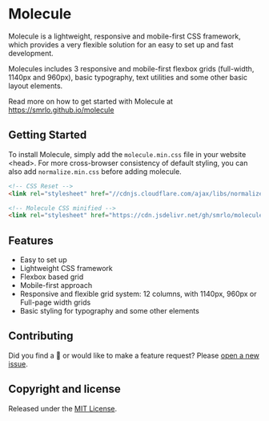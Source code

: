 # Molecule
Molecule is a lightweight, responsive and mobile-first CSS framework, which provides a very flexible solution for an easy to set up and fast development.

Molecules includes 3 responsive and mobile-first flexbox grids (full-width, 1140px and 960px), basic typography, text utilities and some other basic layout elements.

Read more on how to get started with Molecule at https://smrlo.github.io/molecule


## Getting Started
To install Molecule, simply add the `molecule.min.css` file in your website &lt;head&gt;. For more cross-browser consistency of default styling, you can also add `normalize.min.css` before adding molecule.

```html
<!-- CSS Reset -->
<link rel="stylesheet" href="//cdnjs.cloudflare.com/ajax/libs/normalize/7.0.0/normalize.min.css">

<!-- Molecule CSS minified -->
<link rel="stylesheet" href="https://cdn.jsdelivr.net/gh/smrlo/molecule/molecule.min.css">
```


## Features
- Easy to set up
- Lightweight CSS framework
- Flexbox based grid
- Mobile-first approach
- Responsive and flexible grid system: 12 columns, with 1140px, 960px or Full-page width grids
- Basic styling for typography and some other elements


## Contributing
Did you find a &#x1f41e; or would like to make a feature request? Please [open a new issue](https://github.com/smrlo/molecule/issues).


## Copyright and license
Released under the [MIT License](https://github.com/smrlo/molecule/blob/master/LICENSE).
